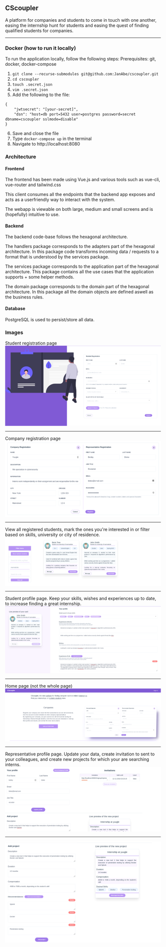 ## CScoupler

A platform for companies and students to come in touch with one another, easing the internship hunt for students and easing the quest of finding qualified students for companies.

---

### Docker (how to run it locally)
To run the application locally, follow the following steps:
Prerequisites: git, docker, docker-compose
1. ```git clone --recurse-submodules git@github.com:JanAbe/cscoupler.git```
2. ```cd cscoupler```
3. ```touch .secret.json```
4. ```vim .secret.json```
5. Add the following to the file: 
``` 
{
    "jwtsecret": "[your-secret]",
    "dsn": "host=db port=5432 user=postgres password=secret dbname=cscoupler sslmode=disable"
} 
```
6. Save and close the file
7. Type ```docker-compose up``` in the terminal
8. Navigate to http://localhost:8080

### Architecture

#### Frontend
The frontend has been made using Vue.js and various tools
such as vue-cli, vue-router and tailwind.css

This client consumes all the endpoints that the backend app exposes
and acts as a userfriendly way to interact with the system.

The webapp is viewable on both large, medium and small screens and is (hopefully) intuitive to use.

#### Backend
The backend code-base follows the hexagonal architecture.

The handlers package corresponds to the adapters part of the hexagonal architecture.
In this package code transforms incoming data / requests to a format that is understood by the services package.

The services package corresponds to the application part of the hexagonal architecture.
This package contains all the use cases that the application supports + some helper methods.

The domain package corresponds to the domain part of the hexagonal architecture.
In this package all the domain objects are defined aswell as the business rules.

#### Database
PostgreSQL is used to persist/store all data.

### Images

Student registration page
![studentregistration](./assets/studentregistration.png)

---

Company registration page
![companyregistration](./assets/companyregistration.png)

---

View all registered students, mark the ones you're interested in
or filter based on skills, university or city of residence.
![filterstudents](./assets/filterstudents.png)

---

Student profile page. Keep your skills, wishes and experiences
up to date, to increase finding a great internship.
![studentprofile](./assets/studentprofile.png)

---

Home page (not the whole page)
![homepage1](./assets/homepage1.png)

---

Representative profile page. Update your data, create
invitation to sent to your colleagues, and create new
projects for which your are searching interns.
![repraccount1](./assets/repraccount1.png)

---

![repraccount2](./assets/repraccount2.png)